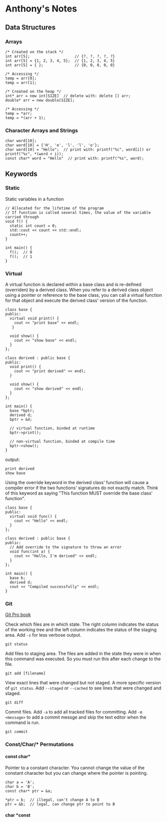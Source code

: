 # Anthony's Notes

## Data Structures

### Arrays

```
/* Created on the stack */
int arr[5];                    // {?, ?, ?, ?, ?}
int arr[5] = {1, 2, 3, 4, 5};  // {1, 2, 3, 4, 5}
int arr[5] = { };              // {0, 0, 0, 0, 0}

/* Accessing */
temp = arr[0];
temp = arr[1];

/* Created on the heap */
int* arr = new int[SIZE]  // delete with: delete [] arr;
double* arr = new double[SIZE];

/* Accessing */
temp = *arr;
temp = *(arr + 1);
```

### Character Arrays and Strings

```
char word[10];
char word[10] = {'H', 'e', 'l', 'l', 'o'};
char word[10] = "Hello";  // print with: printf("%c", word[i]) or printf("%c", *(word + i));
const char* word = "Hello"  // print with: printf("%s", word);
```

## Keywords

### Static
Static variables in a function
```
// Allocated for the lifetime of the program
// If function is called several times, the value of the variable carried through
void f() {
  static int count = 0;
  std::cout << count << std::endl;
  count++;
}

int main() {
  f();  // 0
  f();  // 1
}
```

### Virtual
A virtual function is declared within a base class and is re-defined (overriden) by a derived class. When you refer to a derived class object using a pointer or reference to the base class, you can call a virtual function for that object and execute the derived class' version of the function.

```
class base {
public:
  virtual void print() {
    cout << "print base" << endl;
   }
   
  void show() {
    cout << "show base" << endl;
  }
};

class derived : public base {
public:
  void print() {
    cout << "print derived" << endl;
  }
  
  void show() {
    cout << "show derived" << endl;
  }
};

int main() {
  base *bptr;
  derived d;
  bptr = &d;
  
  // virtual function, binded at runtime
  bptr->print();
  
  // non-virtual function, binded at compile time
  bptr->show();
}
```

output:

```
print derived
show base
```
Using the override keyword in the derived class' function will cause a compiler error if the two functions' signatures do not exactly match. Think of this keyword as saying "This function MUST override the base class' function".

```
class base {
public:
  virtual void func() {
    cout << "Hello" << endl;
  }
};

class derived : public base {
public:
  // Add override to the signature to throw an error
  void func(int a) {
    cout << "Hello, I'm derived" << endl;
  }
};

int main() {
  base b;
  derived d;
  cout << "Compiled successfully" << endl;
}
```

### Git

[Git Pro book](https://git-scm.com/book/en/v2)

Check which files are in which state. The right column indicates the status of the working tree and the left column indicates the status of the staging area. Add `-s` for less verbose output.
```
git status
```

Add files to staging area. The files are added in the state they were in when this command was executed. So you must run this after each change to the file.
```
git add [filename]
```

View exact lines that were changed but not staged. A more specific version of `git status`. Add `--staged` or `--cached` to see lines that were changed and staged.
```
git diff
```

Commit files. Add `-a` to add all tracked files for committing. Add `-m <message>` to add a commit messge and skip the text editor when the command is run.
```
git commit
```
### Const/Char/* Permutations

#### const char*

Pointer to a constant character. You cannot change the value of the constant character but you can change where the pointer is pointing.

```
char a = 'A';
char b = 'B';
const char* ptr = &a;

*ptr = b;  // illegal, can't change A to B
ptr = &b;  // legal, can change ptr to point to B
```

#### char *const
